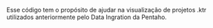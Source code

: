 Esse código tem o propósito de ajudar na visualização de projetos .ktr utilizados anteriormente pelo Data Ingration da Pentaho.
